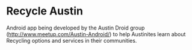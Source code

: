 Recycle Austin
=============

Android app being developed by the Austin Droid group (http://www.meetup.com/Austin-Android/) to help Austinites learn about Recycling options and services in their communities.
